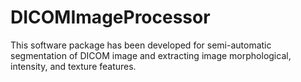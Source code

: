 # DICOMImageProcessor
This software package has been developed for semi-automatic segmentation of DICOM image and extracting image morphological, intensity, and texture features.
